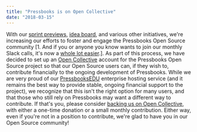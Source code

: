 ```yaml
---
title: "Pressbooks is on Open Collective"
date: "2018-03-15"
---
```


With our [sprint previews](https://pressbooks.org/blog/2018/03/15/sprint-preview-march-19-30/), [idea board](https://github.com/pressbooks/ideas), and various other initiatives, we're increasing our efforts to foster and engage the Pressbooks Open Source community [1. And if you or anyone you know wants to join our monthly Slack calls, it's now a [whole lot easier](https://pressbooks-slack.now.sh).]. As part of this process, we have decided to set up an [Open Collective](https://opencollective.com/pressbooks) account for the Pressbooks Open Source project so that our Open Source users can, if they wish to, contribute financially to the ongoing development of Pressbooks. While we are very proud of our [PressbooksEDU](https://pressbooks.education) enterprise hosting service (and it remains the best way to provide stable, ongoing financial support to the project), we recognize that this isn't the right option for many users, and that those who still rely on Pressbooks may want a different way to contribute. If that's you, please consider [backing us on Open Collective](https://opencollective.com/pressbooks), with either a one-time donation or a small monthly contribution. Either way, even if you're not in a position to contribute, we're glad to have you in our Open Source community!

